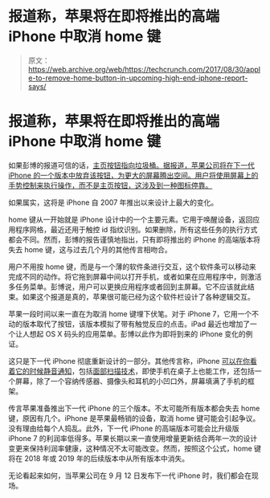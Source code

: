 # 报道称，苹果将在即将推出的高端 iPhone 中取消 home 键

> 原文：<https://web.archive.org/web/https://techcrunch.com/2017/08/30/apple-to-remove-home-button-in-upcoming-high-end-iphone-report-says/>

# 报道称，苹果将在即将推出的高端 iPhone 中取消 home 键

如果彭博的报道可信的话，[主页按钮指向垃圾桶。据报道，苹果公司将在下一代 iPhone 的一个版本中放弃该按钮，为更大的屏幕腾出空间。用户将使用屏幕上的手势控制来执行操作，而不是主页按钮，这涉及到一种图标停靠。](https://web.archive.org/web/20221007135857/https://www.bloomberg.com/news/articles/2017-08-30/how-apple-plans-to-change-the-way-you-use-the-next-iphone)

如果属实，这将是 iPhone 自 2007 年推出以来设计上最大的变化。

home 键从一开始就是 iPhone 设计中的一个主要元素。它用于唤醒设备，返回应用程序网格，最近还用于触控 id 指纹识别。如果删除，所有这些任务的执行方式都会不同。然而，彭博的报告谨慎地指出，只有即将推出的 iPhone 的高端版本将失去 home 键，这与过去几个月的其他传言相吻合。

用户不用按 home 键，而是与一个薄的软件条进行交互，这个软件条可以移动来完成不同的动作。将它拖到屏幕中间以打开手机，或者如果在应用程序中，则激活多任务菜单。彭博说，用户可以更换应用程序或者回到主屏幕。它不应该就此结束。如果这个报道是真的，苹果很可能已经为这个软件栏设计了各种逻辑交互。

苹果一段时间以来一直在为取消 home 键埋下伏笔。对于 iPhone 7，它用一个不动的版本取代了按钮，该版本模拟了带有触觉反应的点击。iPad 最近也增加了一个让人想起 OS X 码头的应用菜单。彭博以此作为即将到来的 iPhone 变化的例证。

这只是下一代 iPhone 彻底重新设计的一部分。其他传言称，iPhone [可以在你看着它的时候静音通知](https://web.archive.org/web/20221007135857/https://beta.techcrunch.com/2017/08/09/the-iphone-8-could-mute-notifications-when-youre-looking-at-the-screen/)，包括[面部扫描技术](https://web.archive.org/web/20221007135857/https://beta.techcrunch.com/2017/08/07/iphone-8-could-scan-your-face-even-if-your-phone-is-on-a-table/)，即使手机在桌子上也能工作，还包括一个屏幕，除了一个容纳传感器、摄像头和耳机的小凹口外，屏幕填满了手机的框架。

传言苹果准备推出下一代 iPhone 的三个版本。不太可能所有版本都会失去 home 键，原因有几个。iPhone 是苹果最畅销的设备，取消 home 键可能会引起争议。没有理由给每个人捣乱。此外，下一代 iPhone 的高端版本可能会比升级版 iPhone 7 的利润率低得多。苹果长期以来一直使用增量更新结合两年一次的设计变更来保持利润率健康，这种情况不太可能改变。然而，按照这个公式，home 键将在 2018 年或 2019 年的后续版本中从所有版本中消失。

无论看起来如何，当苹果公司在 9 月 12 日发布下一代 iPhone 时，我们都会在现场。